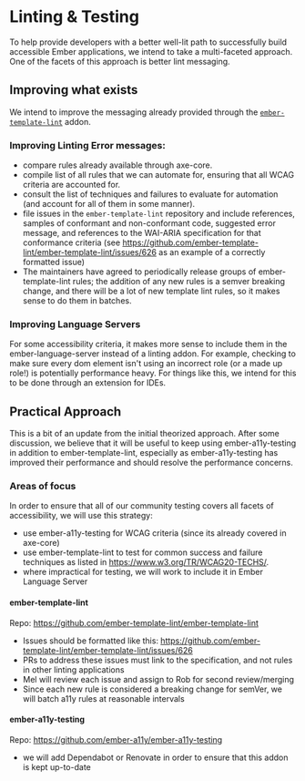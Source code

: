 # Linting & Testing

To help provide developers with a better well-lit path to successfully build accessible Ember applications, we intend to take a multi-faceted approach. One of the facets of this approach is better lint messaging. 

## Improving what exists

We intend to improve the messaging already provided through the [`ember-template-lint`](https://github.com/ember-template-lint/ember-template-lint/) addon. 

### Improving Linting Error messages: 

- compare rules already available through axe-core. 
- compile list of all rules that we can automate for, ensuring that all WCAG criteria are accounted for. 
- consult the list of techniques and failures to evaluate for automation (and account for all of them in some manner). 
- file issues in the `ember-template-lint` repository and include references, samples of conformant and non-conformant code, suggested error message, and references to the WAI-ARIA specification for that conformance criteria (see https://github.com/ember-template-lint/ember-template-lint/issues/626 as an example of a correctly formatted issue)
- The maintainers have agreed to periodically release groups of ember-template-lint rules; the addition of any new rules is a semver breaking change, and there will be a lot of new template lint rules, so it makes sense to do them in batches. 


### Improving Language Servers

For some accessibility criteria, it makes more sense to include them in the ember-language-server instead of a linting addon. For example, checking to make sure every dom element isn't using an incorrect role (or a made up role!) is potentially performance heavy. For things like this, we intend for this to be done through an extension for IDEs. 


## Practical Approach

This is a bit of an update from the initial theorized approach. After some discussion, we believe that it will be useful to keep using ember-a11y-testing in addition to ember-template-lint, especially as ember-a11y-testing has improved their performance and should resolve the performance concerns. 

### Areas of focus

In order to ensure that all of our community testing covers all facets of accessibility, we will use this strategy: 

- use ember-a11y-testing for WCAG criteria (since its already covered in axe-core)
- use ember-template-lint to test for common success and failure techniques as listed in https://www.w3.org/TR/WCAG20-TECHS/. 
- where impractical for testing, we will work to include it in Ember Language Server 

#### ember-template-lint
Repo: https://github.com/ember-template-lint/ember-template-lint 

- Issues should be formatted like this: https://github.com/ember-template-lint/ember-template-lint/issues/626 
- PRs to address these issues must link to the specification, and not rules in other linting applications 
- Mel will review each issue and assign to Rob for second review/merging
- Since each new rule is considered a breaking change for semVer, we will batch a11y rules at reasonable intervals

#### ember-a11y-testing
Repo: https://github.com/ember-a11y/ember-a11y-testing

- we will add Dependabot or Renovate in order to ensure that this addon is kept up-to-date


